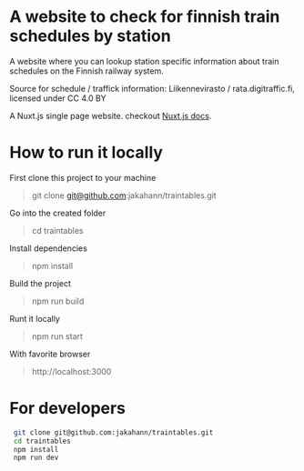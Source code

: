 # A website to check for finnish train schedules by station

A website where you can lookup station specific information about train schedules
on the Finnish railway system. 

Source for schedule / traffick information: 
Liikennevirasto / rata.digitraffic.fi, licensed under CC 4.0 BY



A Nuxt.js single page website. checkout [Nuxt.js docs](https://nuxtjs.org).

# How to run it locally

First clone this project to your machine
> git clone git@github.com:jakahann/traintables.git

Go into the created folder
> cd traintables

Install dependencies
> npm install 

Build the project
> npm run build

Runt it locally
> npm run start

With favorite browser
> http://localhost:3000

# For developers

``` bash
 git clone git@github.com:jakahann/traintables.git
 cd traintables
 npm install
 npm run dev
```


